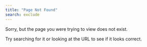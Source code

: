 ```yaml
---
title: "Page Not Found"
search: exclude
---  
```


Sorry, but the page you were trying to view does not exist.

Try searching for it or looking at the URL to see if it looks correct.
